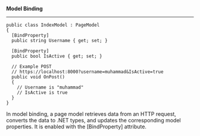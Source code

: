 **Model Binding**
***

```
public class IndexModel : PageModel
{
  [BindProperty]
  public string Username { get; set; }
  
  [BindProperty]
  public bool IsActive { get; set; }
  
  // Example POST
  // https://localhost:8000?username=muhammad&IsActive=true
  public void OnPost()
  {
    // Username is "muhammad"
    // IsActive is true
  }
}
```
In model binding, a page model retrieves data from an HTTP request, converts the data to .NET types, and updates the corresponding model properties. It is enabled with the [BindProperty] attribute.
